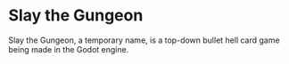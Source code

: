 # Slay the Gungeon 

Slay the Gungeon, a temporary name, is a top-down bullet hell card game being made in the Godot engine.